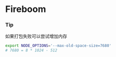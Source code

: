 # Fireboom

### Tip
如果打包失败可以尝试增加内存

```sh
export NODE_OPTIONS='--max-old-space-size=7680'
# 7680 = 8 * 1024 - 512
```